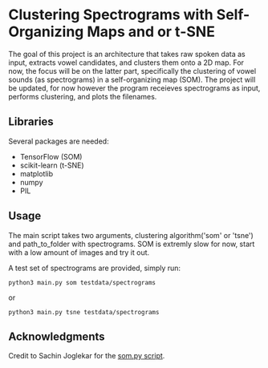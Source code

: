 # Clustering Spectrograms with Self-Organizing Maps and or t-SNE

The goal of this project is an architecture that takes raw spoken data as input, extracts vowel candidates, and clusters them onto a 2D map. For now, the focus will be on the latter part, specifically the clustering of vowel sounds (as spectrograms) in a self-organizing map (SOM). The project will be updated, for now however the program receieves spectrograms as input, performs clustering, and plots the filenames.

## Libraries
Several packages are needed:

* TensorFlow (SOM)
* scikit-learn (t-SNE)
* matplotlib
* numpy
* PIL

## Usage
The main script takes two arguments, clustering algorithm('som' or 'tsne') and path_to_folder with spectrograms. SOM is extremly slow for now, start with a low amount of images and try it out. 

A test set of spectrograms are provided, simply run:
```
python3 main.py som testdata/spectrograms
```

or

```
python3 main.py tsne testdata/spectrograms
```


## Acknowledgments

Credit to Sachin Joglekar for the [som.py script](https://codesachin.wordpress.com/2015/11/28/self-organizing-maps-with-googles-tensorflow/).

